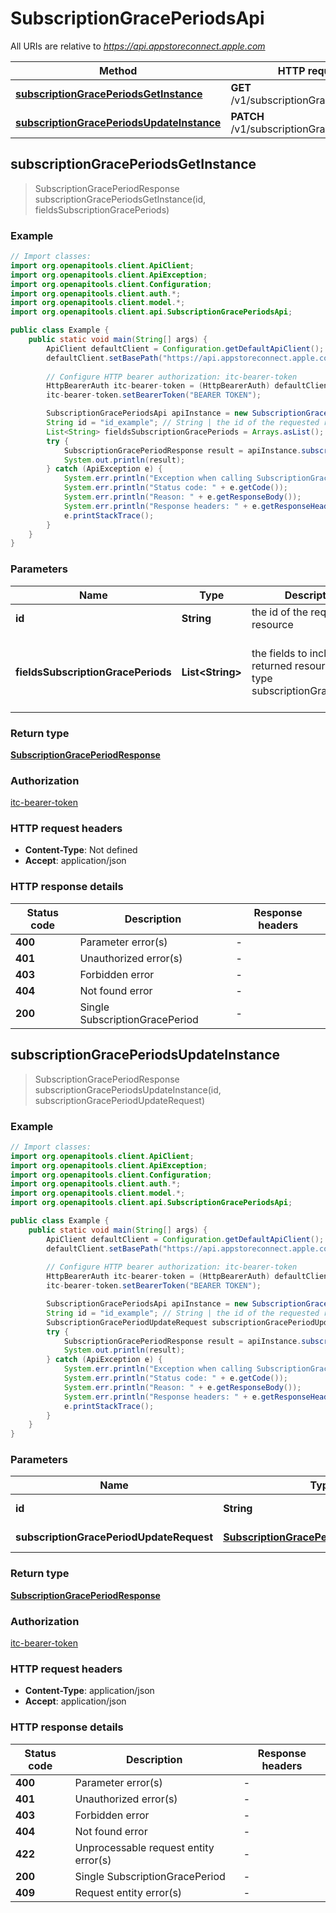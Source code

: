 # SubscriptionGracePeriodsApi

All URIs are relative to *https://api.appstoreconnect.apple.com*

| Method | HTTP request | Description |
|------------- | ------------- | -------------|
| [**subscriptionGracePeriodsGetInstance**](SubscriptionGracePeriodsApi.md#subscriptionGracePeriodsGetInstance) | **GET** /v1/subscriptionGracePeriods/{id} |  |
| [**subscriptionGracePeriodsUpdateInstance**](SubscriptionGracePeriodsApi.md#subscriptionGracePeriodsUpdateInstance) | **PATCH** /v1/subscriptionGracePeriods/{id} |  |



## subscriptionGracePeriodsGetInstance

> SubscriptionGracePeriodResponse subscriptionGracePeriodsGetInstance(id, fieldsSubscriptionGracePeriods)



### Example

```java
// Import classes:
import org.openapitools.client.ApiClient;
import org.openapitools.client.ApiException;
import org.openapitools.client.Configuration;
import org.openapitools.client.auth.*;
import org.openapitools.client.model.*;
import org.openapitools.client.api.SubscriptionGracePeriodsApi;

public class Example {
    public static void main(String[] args) {
        ApiClient defaultClient = Configuration.getDefaultApiClient();
        defaultClient.setBasePath("https://api.appstoreconnect.apple.com");
        
        // Configure HTTP bearer authorization: itc-bearer-token
        HttpBearerAuth itc-bearer-token = (HttpBearerAuth) defaultClient.getAuthentication("itc-bearer-token");
        itc-bearer-token.setBearerToken("BEARER TOKEN");

        SubscriptionGracePeriodsApi apiInstance = new SubscriptionGracePeriodsApi(defaultClient);
        String id = "id_example"; // String | the id of the requested resource
        List<String> fieldsSubscriptionGracePeriods = Arrays.asList(); // List<String> | the fields to include for returned resources of type subscriptionGracePeriods
        try {
            SubscriptionGracePeriodResponse result = apiInstance.subscriptionGracePeriodsGetInstance(id, fieldsSubscriptionGracePeriods);
            System.out.println(result);
        } catch (ApiException e) {
            System.err.println("Exception when calling SubscriptionGracePeriodsApi#subscriptionGracePeriodsGetInstance");
            System.err.println("Status code: " + e.getCode());
            System.err.println("Reason: " + e.getResponseBody());
            System.err.println("Response headers: " + e.getResponseHeaders());
            e.printStackTrace();
        }
    }
}
```

### Parameters


| Name | Type | Description  | Notes |
|------------- | ------------- | ------------- | -------------|
| **id** | **String**| the id of the requested resource | |
| **fieldsSubscriptionGracePeriods** | **List&lt;String&gt;**| the fields to include for returned resources of type subscriptionGracePeriods | [optional] [enum: duration, optIn, renewalType, sandboxOptIn] |

### Return type

[**SubscriptionGracePeriodResponse**](SubscriptionGracePeriodResponse.md)

### Authorization

[itc-bearer-token](../README.md#itc-bearer-token)

### HTTP request headers

- **Content-Type**: Not defined
- **Accept**: application/json

### HTTP response details
| Status code | Description | Response headers |
|-------------|-------------|------------------|
| **400** | Parameter error(s) |  -  |
| **401** | Unauthorized error(s) |  -  |
| **403** | Forbidden error |  -  |
| **404** | Not found error |  -  |
| **200** | Single SubscriptionGracePeriod |  -  |


## subscriptionGracePeriodsUpdateInstance

> SubscriptionGracePeriodResponse subscriptionGracePeriodsUpdateInstance(id, subscriptionGracePeriodUpdateRequest)



### Example

```java
// Import classes:
import org.openapitools.client.ApiClient;
import org.openapitools.client.ApiException;
import org.openapitools.client.Configuration;
import org.openapitools.client.auth.*;
import org.openapitools.client.model.*;
import org.openapitools.client.api.SubscriptionGracePeriodsApi;

public class Example {
    public static void main(String[] args) {
        ApiClient defaultClient = Configuration.getDefaultApiClient();
        defaultClient.setBasePath("https://api.appstoreconnect.apple.com");
        
        // Configure HTTP bearer authorization: itc-bearer-token
        HttpBearerAuth itc-bearer-token = (HttpBearerAuth) defaultClient.getAuthentication("itc-bearer-token");
        itc-bearer-token.setBearerToken("BEARER TOKEN");

        SubscriptionGracePeriodsApi apiInstance = new SubscriptionGracePeriodsApi(defaultClient);
        String id = "id_example"; // String | the id of the requested resource
        SubscriptionGracePeriodUpdateRequest subscriptionGracePeriodUpdateRequest = new SubscriptionGracePeriodUpdateRequest(); // SubscriptionGracePeriodUpdateRequest | SubscriptionGracePeriod representation
        try {
            SubscriptionGracePeriodResponse result = apiInstance.subscriptionGracePeriodsUpdateInstance(id, subscriptionGracePeriodUpdateRequest);
            System.out.println(result);
        } catch (ApiException e) {
            System.err.println("Exception when calling SubscriptionGracePeriodsApi#subscriptionGracePeriodsUpdateInstance");
            System.err.println("Status code: " + e.getCode());
            System.err.println("Reason: " + e.getResponseBody());
            System.err.println("Response headers: " + e.getResponseHeaders());
            e.printStackTrace();
        }
    }
}
```

### Parameters


| Name | Type | Description  | Notes |
|------------- | ------------- | ------------- | -------------|
| **id** | **String**| the id of the requested resource | |
| **subscriptionGracePeriodUpdateRequest** | [**SubscriptionGracePeriodUpdateRequest**](SubscriptionGracePeriodUpdateRequest.md)| SubscriptionGracePeriod representation | |

### Return type

[**SubscriptionGracePeriodResponse**](SubscriptionGracePeriodResponse.md)

### Authorization

[itc-bearer-token](../README.md#itc-bearer-token)

### HTTP request headers

- **Content-Type**: application/json
- **Accept**: application/json

### HTTP response details
| Status code | Description | Response headers |
|-------------|-------------|------------------|
| **400** | Parameter error(s) |  -  |
| **401** | Unauthorized error(s) |  -  |
| **403** | Forbidden error |  -  |
| **404** | Not found error |  -  |
| **422** | Unprocessable request entity error(s) |  -  |
| **200** | Single SubscriptionGracePeriod |  -  |
| **409** | Request entity error(s) |  -  |

